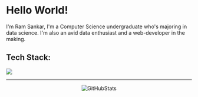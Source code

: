 # Hello World!
I'm Ram Sankar, I'm a Computer Science undergraduate who's majoring in data science. I'm also an avid data enthusiast and a web-developer in the making. 

## Tech Stack:
<img src="https://skillicons.dev/icons?i=python,java,cpp,js,html,css,postgres,mysql,vscode,git,github,linux"><hr>
<div align="center">
  <img src="https://streak-stats.demolab.com?user=RamSankarS&count_private=true&theme=dark&border_radius=20" alt="GitHubStats">
</div>
